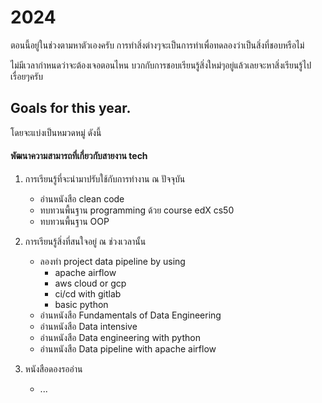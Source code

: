 # 2024

ตอนนี้อยู่ในช่วงตามหาตัวเองครับ การทำสิ่งต่างๆจะเป็นการทำเพื่อทดลองว่าเป็นสิ่งที่ชอบหรือไม่

ไม่มีเวลากำหนดว่าจะต้องเจอตอนไหน บวกกับการชอบเรียนรู้สิ่งใหม่ๆอยู่แล้วเลยจะหาสิ่งเรียนรู้ไปเรื่อยๆครับ

## Goals for this year.

โดยจะแบ่งเป็นหมวดหมู่ ดังนี้

#### พัฒนาความสามารถที่เกี่ยวกับสายงาน tech
1. การเรียนรู้ที่จะนำมาปรับใช้กับการทำงาน ณ ปัจจุบัน
    - อ่านหนังสือ clean code
    - ทบทวนพื้นฐาน programming ด้วย course edX cs50
    - ทบทวนพื้นฐาน OOP

2. การเรียนรู้สิ่งที่สนใจอยู่ ณ ช่วงเวลานั้น
    - ลองทำ project data pipeline by using
      - apache airflow
      - aws cloud or gcp
      - ci/cd with gitlab
      - basic python
    - อ่านหนังสือ Fundamentals of Data Engineering
    - อ่านหนังสือ Data intensive
    - อ่านหนังสือ Data engineering with python
    - อ่านหนังสือ Data pipeline with apache airflow

3. หนังสือดองรออ่าน
    - ...
